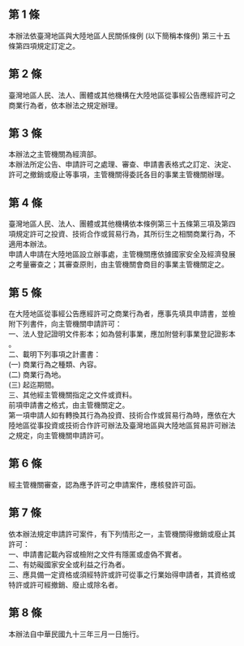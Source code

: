 第 1 條
-------
本辦法依臺灣地區與大陸地區人民關係條例 (以下簡稱本條例) 第三十五  
條第四項規定訂定之。

第 2 條
-------
臺灣地區人民、法人、團體或其他機構在大陸地區從事經公告應經許可之  
商業行為者，依本辦法之規定辦理。

第 3 條
-------
本辦法之主管機關為經濟部。  
本辦法所定公告、申請許可之處理、審查、申請書表格式之訂定、決定、  
許可之撤銷或廢止等事項，主管機關得委託各目的事業主管機關辦理。

第 4 條
-------
臺灣地區人民、法人、團體或其他機構依本條例第三十五條第三項及第四  
項規定許可之投資、技術合作或貿易行為，其所衍生之相關商業行為，不  
適用本辦法。  
申請人申請在大陸地區設立辦事處，主管機關應依據國家安全及經濟發展  
之考量審查之；其審查原則，由主管機關會商目的事業主管機關定之。

第 5 條
-------
在大陸地區從事經公告應經許可之商業行為者，應事先填具申請書，並檢  
附下列書件，向主管機關申請許可：  
一、法人登記證明文件影本；如為營利事業，應加附營利事業登記證影本  
    。  
二、載明下列事項之計畫書：  
 (一) 商業行為之種類、內容。  
 (二) 商業行為地。  
 (三) 起迄期間。  
三、其他經主管機關指定之文件或資料。  
前項申請書之格式，由主管機關定之。  
第一項申請人如有轉換其行為為投資、技術合作或貿易行為時，應依在大  
陸地區從事投資或技術合作許可辦法及臺灣地區與大陸地區貿易許可辦法  
之規定，向主管機關申請許可。

第 6 條
-------
經主管機關審查，認為應予許可之申請案件，應核發許可函。

第 7 條
-------
依本辦法規定申請許可案件，有下列情形之一，主管機關得撤銷或廢止其  
許可：  
一、申請書記載內容或檢附之文件有隱匿或虛偽不實者。  
二、有妨礙國家安全或利益之行為者。  
三、應具備一定資格或須經特許或許可從事之行業始得申請者，其資格或  
    特許或許可經撤銷、廢止或除名者。

第 8 條
-------
本辦法自中華民國九十三年三月一日施行。

